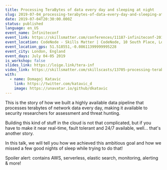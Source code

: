 ```yaml
---
title: Processing TeraBytes of data every day and sleeping at night
slug: 2019-07-04_processing-terabytes-of-data-every-day-and-sleeping-at-night-infiniteconf
date: 2019-07-04T20:30:00.000Z
status: published
language: en_US
event_name: Infiniteconf
event_link: https://skillsmatter.com/conferences/11187-infiniteconf-2019-the-conference-on-big-data-and-ai
event_location: CodeNode - Skills Matter | CodeNode, 10 South Place, London, EC2M 7EB, GB
event_location_gps: 51.518551,-0.08611399999995228
event_city: London, England
event_days: July 04-05 2019
is_workshop: false
slides_link: https://loige.link/tera-inf
video_link: https://skillsmatter.com/skillscasts/13705-processing-terabytes-of-data-every-day-and-sleeping-at-night
with:
  - name: Domagoj Katavic
    link: https://twitter.com/katavic_d
    image: https://unavatar.io/github/dkatavic
---
```


This is the story of how we built a highly available data pipeline that processes terabytes of network data every day, making it available to security researchers for assessment and threat hunting.

Building this kind of stuff in the cloud is not that complicated, but if you have to make it near real-time, fault tolerant and 24/7 available, well... that's another story.

In this talk, we will tell you how we achieved this ambitious goal and how we missed a few good nights of sleep while trying to do that!

Spoiler alert: contains AWS, serverless, elastic search, monitoring, alerting & more!
